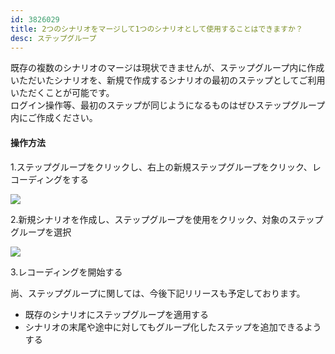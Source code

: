 ```yaml
---
id: 3826029
title: 2つのシナリオをマージして1つのシナリオとして使用することはできますか？
desc: ステップグループ
---
```


既存の複数のシナリオのマージは現状できませんが、ステップグループ内に作成いただいたシナリオを、新規で作成するシナリオの最初のステップとしてご利用いただくことが可能です。<br>ログイン操作等、最初のステップが同じようになるものはぜひステップグループ内にご作成ください。

#### 操作方法

1.ステップグループをクリックし、右上の新規ステップグループをクリック、レコーディングをする

![](https://downloads.intercomcdn.com/i/o/194826058/d14be0ba4df8ebcafcf8fcce/%E3%82%B9%E3%82%AF%E3%83%AA%E3%83%BC%E3%83%B3%E3%82%B7%E3%83%A7%E3%83%83%E3%83%88+2020-03-23+16.49.42.png)

2.新規シナリオを作成し、ステップグループを使用をクリック、対象のステップグループを選択

![](https://downloads.intercomcdn.com/i/o/194827157/378c5ec4e2fddcee14b5e5d6/%E3%82%B9%E3%82%AF%E3%83%AA%E3%83%BC%E3%83%B3%E3%82%B7%E3%83%A7%E3%83%83%E3%83%88+2020-03-24+19.36.40.png)

3.レコーディングを開始する<br>

尚、ステップグループに関しては、今後下記リリースも予定しております。

*   既存のシナリオにステップグループを適用する
*   シナリオの末尾や途中に対してもグループ化したステップを追加できるようする
